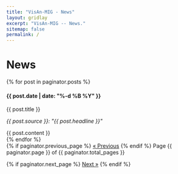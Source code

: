 ```yaml
---
title: "VisAn-MIG - News"
layout: gridlay
excerpt: "VisAn-MIG -- News."
sitemap: false
permalink: /
---
```


<div class="col-sm-12">
<h1>News</h1>
</div>

<div class="row">
<div class="col-sm-12 clearfix">
{% for post in paginator.posts %}
<div class="well">
  <h4>{{ post.date | date: "%-d %B %Y" }}</h4>
  <pubtit>{{ post.title }}</pubtit>
  <p><em>{{ post.source }}: "{{ post.headline }}"</em></p>
  {{ post.content }}
</div>
{% endfor %}

<!-- Pagination links -->
<div class="pagination text-center">
  {% if paginator.previous_page %}
    <a href="{{ paginator.previous_page_path }}" class="previous">&laquo; Previous</a>
  {% endif %}
  
  <span class="page_number">
    Page {{ paginator.page }} of {{ paginator.total_pages }}
  </span>

  {% if paginator.next_page %}
    <a href="{{ paginator.next_page_path }}" class="next">Next &raquo;</a>
  {% endif %}
</div>
</div>
</div>